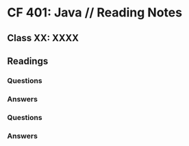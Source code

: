 # CF 401: Java // Reading Notes

## Class XX: XXXX

## Readings

[]()

### Questions

### Answers

[]()

### Questions

### Answers


